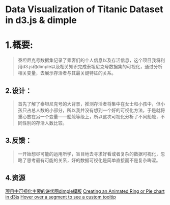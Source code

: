# Data Visualization of Titanic Dataset in d3.js & dimple
# 1.概要:
> 泰坦尼克号数据集记录了乘客们的个人信息以及存活信息，这个项目我将利用d3.js和dimple以及相关知识完成泰坦尼克号数据集的可视化，通过分析相关变量，去展示存活者与其最关键特征的关系。

## 2.设计：
> 首先了解了泰坦尼克号的大背景，推测存活者将集中在女士和小孩中，但小孩只占总人数的小部分，所以我并没有想到一个好的可视化方法，于是就将重心放在另一个变量——船舱等级上，所以这次可视化分析了不同船舱，不同性别的存活人数比较。

## 3.反馈：
> 一开始想尽可能的运用所学，盲目地去寻求好看或者复杂的数据可视化，忽略了思考最有可能的关系，好的数据可视化是简单直接而不是复杂晦涩。

## 4.资源
[项目中可视化主要的饼状图dimple模版](http://dimplejs.org/examples_viewer.html?id=pie_matrix)
[Creating an Animated Ring or Pie chart in d3js](http://javascript.tutorialhorizon.com/2015/03/05/creating-an-animated-ring-or-pie-chart-in-d3js/)
[Hover over a segment to see a custom tooltip](http://dimplejs.org/adhoc_viewer.html?id=adhoc_bar_custom_tooltips)
